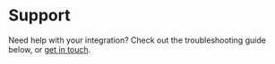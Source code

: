 # Support

<p class="intro">Need help with your integration? Check out the troubleshooting guide below, or <a href="#contact-us">get in touch</a>.</p>
